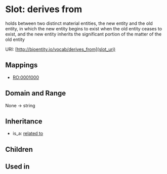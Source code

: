 # Slot: derives from


holds between two distinct material entities, the new entity and the old entity, in which the new entity begins to exist when the old entity ceases to exist, and the new entity inherits the significant portion of the matter of the old entity

URI: [http://bioentity.io/vocab/derives_from](slot_uri)
## Mappings

 * [RO:0001000](http://purl.obolibrary.org/obo/RO_0001000)
## Domain and Range

None -> string
## Inheritance

 *  is_a: [related to](related_to.md)
## Children

## Used in

